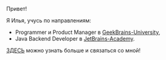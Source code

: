Привет! 

Я Илья, учусь по направлениям: 
- Programmer и Product Manager в [GeekBrains-University](https://gb.ru/users/7201396),  
- Java Backend Developer в [JetBrains-Academy](https://hyperskill.org/profile/310533019). 

[ЗДЕСЬ](https://taplink.cc/il.nasa) можно узнать больше и связаться со мной! 
